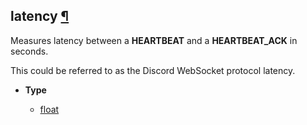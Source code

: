 ## latency [¶](https://discordpy.readthedocs.io/en/stable/api.html#discord.Client.latency)
Measures latency between a **HEARTBEAT** and a **HEARTBEAT_ACK** in seconds.

This could be referred to as the Discord WebSocket protocol latency.

- **Type**

	- [float](https://docs.python.org/3/library/functions.html#float)

